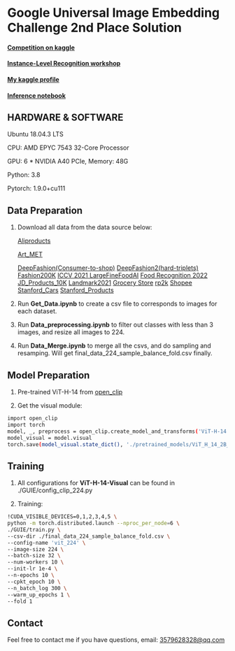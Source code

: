 # Google Universal Image Embedding Challenge 2nd Place Solution

#### [Competition on kaggle](https://www.kaggle.com/competitions/google-universal-image-embedding/)
#### [Instance-Level Recognition workshop](https://ilr-workshop.github.io/ECCVW2022/)
#### [My kaggle profile](https://www.kaggle.com/w3579628328)
#### [Inference notebook](https://www.kaggle.com/code/w3579628328/2nd-place-solution)

## HARDWARE & SOFTWARE

Ubuntu 18.04.3 LTS

CPU: AMD EPYC 7543 32-Core Processor

GPU: 6 * NVIDIA A40 PCIe, Memory: 48G

Python: 3.8

Pytorch: 1.9.0+cu111

## Data Preparation
1. Download all data from the data source below:

    [Aliproducts](https://tianchi.aliyun.com/competition/entrance/231780/introduction)
    
    [Art_MET](https://www.kaggle.com/datasets/dschettler8845/the-met-dataset)
    
    [DeepFashion(Consumer-to-shop)](https://www.kaggle.com/datasets/sangamman/deepfashion-consumer-to-shop-training)
    [DeepFashion2(hard-triplets)](https://www.kaggle.com/datasets/sangamman/deepfashion2-hard-triplets)
    [Fashion200K](https://www.kaggle.com/datasets/mayukh18/fashion200k-dataset)
    [ICCV 2021 LargeFineFoodAI](https://www.kaggle.com/competitions/largefinefoodai-iccv-recognition/data)
    [Food Recognition 2022](https://www.kaggle.com/datasets/sainikhileshreddy/food-recognition-2022)
    [JD_Products_10K](https://www.kaggle.com/c/products-10k)
    [Landmark2021](https://www.kaggle.com/competitions/landmark-retrieval-2021)
    [Grocery Store](https://github.com/marcusklasson/GroceryStoreDataset)
    [rp2k](https://www.pinlandata.com/rp2k_dataset/)
    [Shopee](https://www.kaggle.com/competitions/shopee-product-matching)
    [Stanford_Cars](https://ai.stanford.edu/~jkrause/cars/car_dataset.html)
    [Stanford_Products](https://cvgl.stanford.edu/projects/lifted_struct/)

2. Run **Get_Data.ipynb** to create a csv file to corresponds to images for each dataset.

3. Run **Data_preprocessing.ipynb** to filter out classes with less than 3 images, and resize all images to 224.

4. Run **Data_Merge.ipynb** to merge all the csvs, and do sampling and resamping. Will get final_data_224_sample_balance_fold.csv finally. 

## Model Preparation
1. Pre-trained ViT-H-14 from [open_clip](https://github.com/mlfoundations/open_clip)

2. Get the visual module:
```bash
import open_clip
import torch
model, _, preprocess = open_clip.create_model_and_transforms('ViT-H-14', pretrained='laion2b_s32b_b79k', cache_dir='./pretrained_models')
model_visual = model.visual
torch.save(model_visual.state_dict(), './pretrained_models/ViT_H_14_2B_vision_model.pt')
```

## Training
1. All configurations for **ViT-H-14-Visual** can be found in ./GUIE/config_clip_224.py

2. Training:
```bash
!CUDA_VISIBLE_DEVICES=0,1,2,3,4,5 \
python -m torch.distributed.launch --nproc_per_node=6 \
./GUIE/train.py \
--csv-dir ./final_data_224_sample_balance_fold.csv \
--config-name 'vit_224' \
--image-size 224 \
--batch-size 32 \
--num-workers 10 \
--init-lr 1e-4 \
--n-epochs 10 \
--cpkt_epoch 10 \
--n_batch_log 300 \
--warm_up_epochs 1 \
--fold 1
```

## Contact
Feel free to contact me if you have questions, email: 3579628328@qq.com
